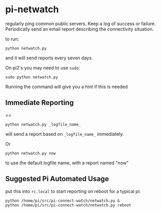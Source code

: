 # pi-netwatch

regularly ping common public servers. Keep a log of success or failure. Periodically send an email report describing the connectivity situation.

to run:

`python netwatch.py`

and it will send reports every seven days.

On pi2's you may need to use `sudo`:

`sudo python netwatch.py`

Running the command will give you a hint if this is needed

## Immediate Reporting
==

`python netwatch.py _logfile_name_`

will send a report based on `_logfile_name_` immediately.

Or 

`python netwatch.py now`

to use the default logfile name, with a report named "now"

## Suggested Pi Automated Usage

put this into `rc.local` to start reporting on reboot for a typical pi:

```
python /home/pi/src/pi-connect-watch/netwatch.py &
python /home/pi/src/pi-connect-watch/netwatch.py reboot
```



